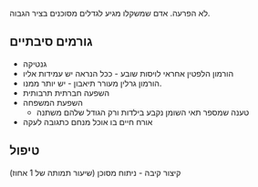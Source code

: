 לא הפרעה.
אדם שמשקלו מגיע לגדלים מסוכנים בציר הגבוה.

## גורמים סיבתיים
- גנטיקה
- הורמון הלפטין אחראי לויסות שובע - ככל הנראה יש עמידות אליו
- הורמון גרלין מעורר תיאבון - יש יותר ממנו.
- השפעה חברתית תרבותית
- השפעת המשפחה
	- טענה שמספר תאי השומן נקבע בילדות ורק הגודל שלהם משתנה
- אורח חיים בו אוכל מנחם כתגובה לעקה
## טיפול
קיצור קיבה - ניתוח מסוכן (שיעור תמותה של 1 אחוז)